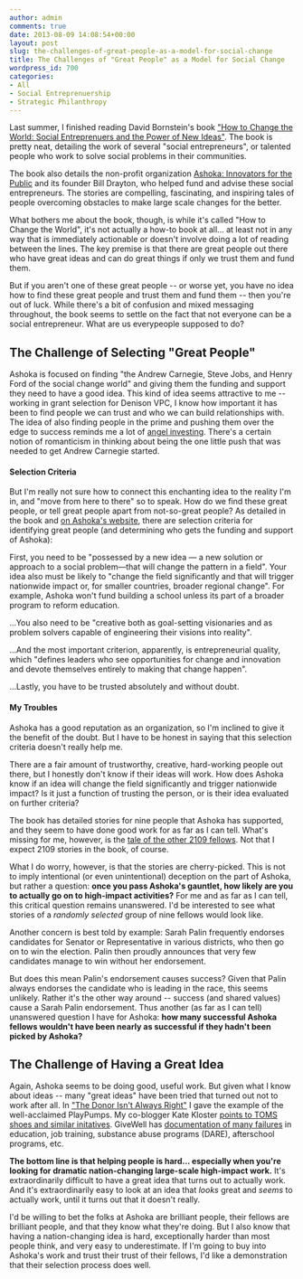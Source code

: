 ```yaml
---
author: admin
comments: true
date: 2013-08-09 14:08:54+00:00
layout: post
slug: the-challenges-of-great-people-as-a-model-for-social-change
title: The Challenges of "Great People" as a Model for Social Change
wordpress_id: 700
categories:
- All
- Social Entreprenuership
- Strategic Philanthropy
---
```


Last summer, I finished reading David Bornstein's book ["How to Change the World: Social Entreprenuers and the Power of New Ideas"](http://www.amazon.com/How-Change-World-Social-Entrepreneurs/dp/0195138058). The book is pretty neat, detailing the work of several "social entrepreneurs", or talented people who work to solve social problems in their communities.

The book also details the non-profit organization [Ashoka: Innovators for the Public](http://www.ashoka.org/) and its founder Bill Drayton, who helped fund and advise these social entrepreneurs. The stories are compelling, fascinating, and inspiring tales of people overcoming obstacles to make large scale changes for the better.

What bothers me about the book, though, is while it's called "How to Change the World", it's not actually a how-to book at all... at least not in any way that is immediately actionable or doesn't involve doing a lot of reading between the lines. The key premise is that there are great people out there who have great ideas and can do great things if only we trust them and fund them.

But if you aren't one of these great people -- or worse yet, you have no idea how to find these great people and trust them and fund them -- then you're out of luck. While there's a bit of confusion and mixed messaging throughout, the book seems to settle on the fact that not everyone can be a social entrepreneur. What are us everypeople supposed to do?<!-- more -->






## The Challenge of Selecting "Great People"


Ashoka is focused on finding "the Andrew Carnegie, Steve Jobs, and Henry Ford of the social change world" and giving them the funding and support they need to have a good idea. This kind of idea seems attractive to me -- working in grant selection for Denison VPC, I know how important it has been to find people we can trust and who we can build relationships with. The idea of also finding people in the prime and pushing them over the edge to success reminds me a lot of [angel investing](http://en.wikipedia.org/wiki/Angel_investor). There's a certain notion of romanticism in thinking about being the one little push that was needed to get Andrew Carnegie started.





#### Selection Criteria


But I'm really not sure how to connect this enchanting idea to the reality I'm in, and "move from here to there" so to speak. How do we find these great people, or tell great people apart from not-so-great people? As detailed in the book and [on Ashoka's website](https://www.ashoka.org/support/criteria), there are selection criteria for identifying great people (and determining who gets the funding and support of Ashoka):

First, you need to be "possessed by a new idea — a new solution or approach to a social problem—that will change the pattern in a field". Your idea also must be likely to "change the field significantly and that will trigger nationwide impact or, for smaller countries, broader regional change". For example, Ashoka won't fund building a school unless its part of a broader program to reform education.

...You also need to be "creative both as goal-setting visionaries and as problem solvers capable of engineering their visions into reality".

...And the most important criterion, apparently, is entrepreneurial quality, which "defines leaders who see opportunities for change and innovation and devote themselves entirely to making that change happen".

...Lastly, you have to be trusted absolutely and without doubt.





#### My Troubles


Ashoka has a good reputation as an organization, so I'm inclined to give it the benefit of the doubt. But I have to be honest in saying that this selection criteria doesn't really help me.

There are a fair amount of trustworthy, creative, hard-working people out there, but I honestly don't know if their ideas will work. How does Ashoka know if an idea will change the field significantly and trigger nationwide impact? Is it just a function of trusting the person, or is their idea evaluated on further criteria?

The book has detailed stories for nine people that Ashoka has supported, and they seem to have done good work for as far as I can tell. What's missing for me, however, is the [tale of the other 2109 fellows](https://www.ashoka.org/fellows). Not that I expect 2109 stories in the book, of course.

What I do worry, however, is that the stories are cherry-picked. This is not to imply intentional (or even unintentional) deception on the part of Ashoka, but rather a question: **once you pass Ashoka's gauntlet, how likely are you to actually go on to high-impact activities?** For me and as far as I can tell, this critical question remains unanswered. I'd be interested to see what stories of a _randomly selected_ group of nine fellows would look like.

Another concern is best told by example: Sarah Palin frequently endorses candidates for Senator or Representative in various districts, who then go on to win the election. Palin then proudly announces that very few candidates manage to win without her endorsement.

But does this mean Palin's endorsement causes success? Given that Palin always endorses the candidate who is leading in the race, this seems unlikely. Rather it's the other way around -- success (and shared values) cause a Sarah Palin endorsement. Thus another (as far as I can tell) unanswered question I have for Ashoka: **how many successful Ashoka fellows wouldn't have been nearly as successful if they hadn't been picked by Ashoka?**






## The Challenge of Having a Great Idea


Again, Ashoka seems to be doing good, useful work. But given what I know about ideas -- many "great ideas" have been tried that turned out not to work after all. In ["The Donor Isn't Always Right"](http://denisonvpc.wordpress.com/2012/07/23/the-donor-isnt-always-right/) I gave the example of the well-acclaimed PlayPumps. My co-blogger Kate Kloster [points to TOMS shoes and similar initatives](http://denisonvpc.wordpress.com/2012/06/21/the-gray-of-social-change/). GiveWell has [documentation of many failures](http://givewell.org/giving101/Social-Programs-That-Just-Dont-Work) in education, job training, substance abuse programs (DARE), afterschool programs, etc.

**The bottom line is that helping people is hard... especially when you're looking for dramatic nation-changing large-scale high-impact work.** It's extraordinarily difficult to have a great idea that turns out to actually work. And it's extraordinarily easy to look at an idea that _looks_ great and _seems_ to actually work, until it turns out that it doesn't really.

I'd be willing to bet the folks at Ashoka are brilliant people, their fellows are brilliant people, and that they know what they're doing. But I also know that having a nation-changing idea is hard, exceptionally harder than most people think, and very easy to underestimate. If I'm going to buy into Ashoka's work and trust their trust of their fellows, I'd like a demonstration that their selection process does well.